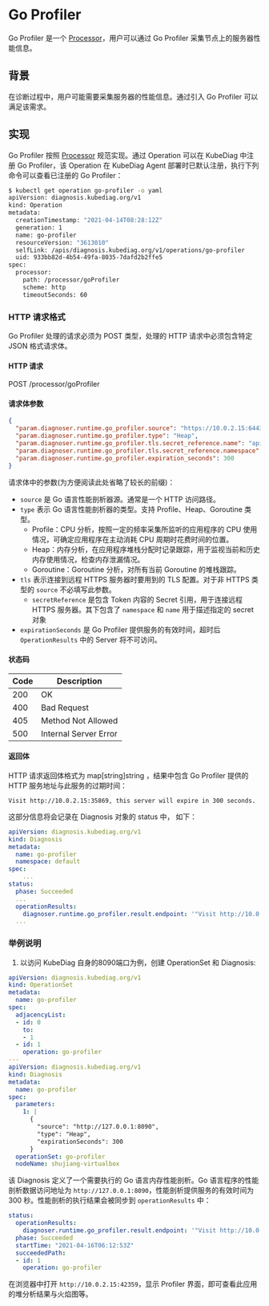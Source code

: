 # Go Profiler

Go Profiler 是一个 [Processor](../design/processor.md)，用户可以通过 Go Profiler 采集节点上的服务器性能信息。

## 背景

在诊断过程中，用户可能需要采集服务器的性能信息。通过引入 Go Profiler 可以满足该需求。

## 实现

Go Profiler 按照 [Processor](../design/processor.md) 规范实现。通过 Operation 可以在 KubeDiag 中注册 Go Profiler，该 Operation 在 KubeDiag Agent 部署时已默认注册，执行下列命令可以查看已注册的 Go Profiler：

```bash
$ kubectl get operation go-profiler -o yaml
apiVersion: diagnosis.kubediag.org/v1
kind: Operation
metadata:
  creationTimestamp: "2021-04-14T08:28:12Z"
  generation: 1
  name: go-profiler
  resourceVersion: "3613010"
  selfLink: /apis/diagnosis.kubediag.org/v1/operations/go-profiler
  uid: 933bb82d-4b54-49fa-8035-7dafd2b2ffe5
spec:
  processor:
    path: /processor/goProfiler
    scheme: http
    timeoutSeconds: 60
```

### HTTP 请求格式

Go Profiler 处理的请求必须为 POST 类型，处理的 HTTP 请求中必须包含特定 JSON 格式请求体。

#### HTTP 请求

POST /processor/goProfiler

#### 请求体参数

```json
{
  "param.diagnoser.runtime.go_profiler.source": "https://10.0.2.15:6443",                // 指定要剖析的地址
  "param.diagnoser.runtime.go_profiler.type": "Heap",                                    // 指定要剖析的类型
  "param.diagnoser.runtime.go_profiler.tls.secret_reference.name": "apiserver-profiler-sa-token-gj9x8",
  "param.diagnoser.runtime.go_profiler.tls.secret_reference.namespace": "kubediag",
  "param.diagnoser.runtime.go_profiler.expiration_seconds": 300                           // 过期时间
}
```

请求体中的参数(为方便阅读此处省略了较长的前缀)：

- `source` 是 Go 语言性能剖析器源。通常是一个 HTTP 访问路径。
- `type` 表示 Go 语言性能剖析器的类型。支持 Profile、Heap、Goroutine 类型。
  - Profile：CPU 分析，按照一定的频率采集所监听的应用程序的 CPU 使用情况，可确定应用程序在主动消耗 CPU 周期时花费时间的位置。
  - Heap：内存分析，在应用程序堆栈分配时记录跟踪，用于监视当前和历史内存使用情况，检查内存泄漏情况。
  - Goroutine：Goroutine 分析，对所有当前 Goroutine 的堆栈跟踪。
- `tls` 表示连接到远程 HTTPS 服务器时要用到的 TLS 配置。对于非 HTTPS 类型的 `source` 不必填写此参数。
  - `secretReference` 是包含 Token 内容的 Secret 引用，用于连接远程 HTTPS 服务器。其下包含了 `namespace`  和 `name` 用于描述指定的 secret 对象
- `expirationSeconds` 是 Go Profiler 提供服务的有效时间，超时后 `OperationResults` 中的 Server 将不可访问。

#### 状态码

| Code | Description |
|-|-|
| 200 | OK |
| 400 | Bad Request |
| 405 | Method Not Allowed |
| 500 | Internal Server Error |

#### 返回体

HTTP 请求返回体格式为 map[string]string ，结果中包含 Go Profiler 提供的 HTTP 服务地址与此服务的过期时间：

```
Visit http://10.0.2.15:35869, this server will expire in 300 seconds.
```

这部分信息将会记录在 Diagnosis 对象的 status 中， 如下：

```yaml
apiVersion: diagnosis.kubediag.org/v1
kind: Diagnosis
metadata:
  name: go-profiler
  namespace: default
spec:
    ...
status:
  phase: Succeeded
  ...
  operationResults:
    diagnoser.runtime.go_profiler.result.endpoint: '"Visit http://10.0.2.15:35869, this server will expire in 300 seconds."'
  ...
```

### 举例说明

1. 以访问 KubeDiag 自身的8090端口为例，创建 OperationSet 和 Diagnosis:

```yaml
apiVersion: diagnosis.kubediag.org/v1
kind: OperationSet
metadata:
  name: go-profiler
spec:
  adjacencyList:
  - id: 0
    to:
    - 1
  - id: 1
    operation: go-profiler
---
apiVersion: diagnosis.kubediag.org/v1
kind: Diagnosis
metadata:
  name: go-profiler
spec:
  parameters:
    1: |
      {
        "source": "http://127.0.0.1:8090",
        "type": "Heap",
        "expirationSeconds": 300
      }
  operationSet: go-profiler
  nodeName: shujiang-virtualbox
```

该 Diagnosis 定义了一个需要执行的 Go 语言内存性能剖析。Go 语言程序的性能剖析数据访问地址为 `http://127.0.0.1:8090`，性能剖析提供服务的有效时间为 300 秒。性能剖析的执行结果会被同步到 `operationResults` 中：

```yaml
status:
  operationResults:
    diagnoser.runtime.go_profiler.result.endpoint: '"Visit http://10.0.2.15:42359, this server will expire in 300 seconds."'
  phase: Succeeded
  startTime: "2021-04-16T06:12:53Z"
  succeededPath:
  - id: 1
    operation: go-profiler
```

在浏览器中打开 `http://10.0.2.15:42359`，显示 Profiler 界面，即可查看此应用的堆分析结果与火焰图等。
